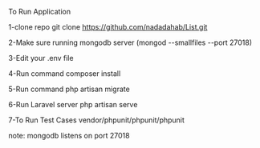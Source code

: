 To Run Application 

1-clone repo 
 git clone https://github.com/nadadahab/List.git

2-Make  sure running mongodb server (mongod --smallfiles --port 27018)


3-Edit your .env file 

4-Run command
  composer install

5-Run command
   php artisan migrate

6-Run Laravel server 
   php artisan serve

7-To Run Test Cases
  vendor/phpunit/phpunit/phpunit

note: 
mongodb listens on port 27018
